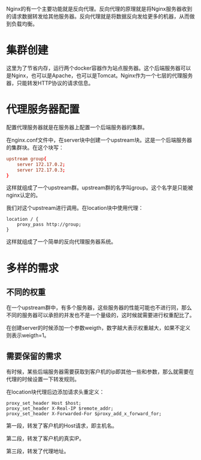 Nginx的有一个主要功能就是反向代理。反向代理的原理就是将Nginx服务器收到的请求数据转发给其他服务器。反向代理就是将数据反向发给更多的机器，从而做到负载均衡。

# 集群创建

这里为了节省内存，运行两个docker容器作为站点服务器。这个后端服务器可以是Nginx，也可以是Apache，也可以是Tomcat。Nginx作为一个七层的代理服务器，只能转发HTTP协议的请求信息。

# 代理服务器配置

配置代理服务器就是在服务器上配置一个后端服务器的集群。

在nginx.conf文件中，在server块中创建一个upstream块。这是一个后端服务器的集群块。在这个块写：

```conf
upstream group{
    server 172.17.0.2;
	server 172.17.0.3;
}

```

这样就组成了一个upstream群。upstream群的名字叫group。这个名字是只能被nginx认定的。

我们对这个upstream进行调用。在location块中使用代理：

```
location / {
	proxy_pass http://group;
}
```

这样就组成了一个简单的反向代理服务器系统。

# 多样的需求

## 不同的权重

在一个upstream群中，有多个服务器，这些服务器的性能可能也不进行同，那么不同的服务器可以承担的并发也不是一个量级的，这时候就需要进行权重配比了。

在创建server的时候添加一个参数weigth，数字越大表示权重越大，如果不定义则表示weigth=1。

## 需要保留的需求

有时候，某些后端服务器需要获取到客户机的ip即其他一些和参数，那么就需要在代理的时候设置一下转发规则。

在location块代理后边添加请求头重定义：

```
proxy_set_header Host $host;
proxy_set_header X-Real-IP $remote_addr;
proxy_set_header X-Forwarded-For $proxy_add_x_forward_for;
```

第一段，转发了客户机的Host请求，即主机名。

第二段，转发了客户机的真实IP。

第三段，转发了代理地址。